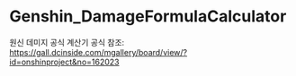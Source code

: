 # Genshin_DamageFormulaCalculator
 원신 데미지 공식 계산기
공식 참조: https://gall.dcinside.com/mgallery/board/view/?id=onshinproject&no=162023  
